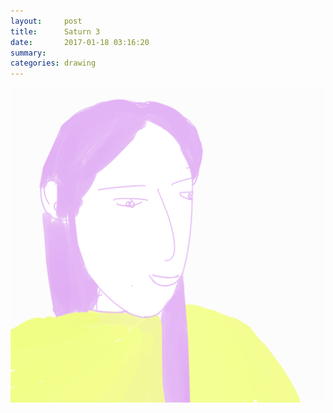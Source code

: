 ```yaml
---
layout:     post
title:      Saturn 3
date:       2017-01-18 03:16:20
summary:    
categories: drawing
---
```

![Saturn 3](/images/diary/Saturn-3.png "She looks pale.")

